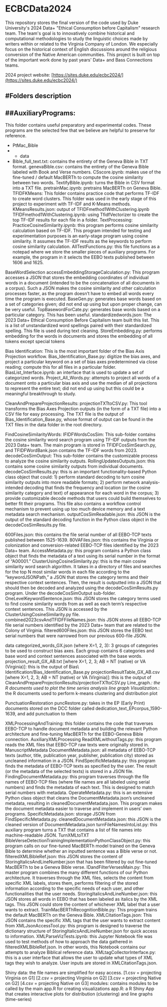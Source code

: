 # ECBCData2024

This repository stores the final version of the code used by Duke University's 2024 Data+ "Ethical Consumption before Capitalism" research team. The team's goal is to innovatively combine historical and computational methodologies to study the linguistic choices made by writers within or related to the Virginia Company of London. We especially focus on the historical context of English discussions around the religious conversion of the Native American communities. This project is built on top of the important work done by past years' Data+ and Bass Connections teams.

2024 project website: [https://sites.duke.edu/ecbc2024/](https://sites.duke.edu/ecbc2024/)

#Folders description
---

##AuxiliaryPrograms:
---
This folder contains useful preparatory and experimental codes. These programs are the selected few that we believe are helpful to preserve for reference.
* PtMac_Bible
* * data
* Bible_full_text.txt: contains the entirety of the Geneva Bible in TXT format.
genevaBible.csv: contains the entirety of the Geneva Bible labeled with Book and Verse numbers.
CSscore.ipynb: makes use of the fine-tuned / default MacBERTh to compute the cosine similarity between two words.
TextifyBible.ipynb: turns the Bible in CSV format into a TXT file.
pretrainMac.ipynb: pretrains MacBERTh on Geneva Bible. 
TFIDFKMeans: This folder contains practice code that performs TF-IDF to create word clusters. This folder was used in the early stage of this project to experiment with TF-IDF and K-Means methods.
KMeansResults.json: output of TFIDFmethod1WithClustering.ipynb
TFIDFmethod1WithClustering.ipynb: using TfidfVectorizer to create the top TF-IDF results for each file in a folder.
TextProcessing:
PracticeCosineSimilarity.ipynb: this program performs cosine similarity calculation based on TF-IDF. This program intended for testing and experimentation purposes is an early-stage program using cosine similarity. It assumes the TF-IDF results as the keywords to perform cosine similarity calculation.
AllTestFunctions.py: this file functions as a notepad where we store the smaller pieces of auxiliary programs. For example, the program in it selects the EEBO texts published between 1606 and 1625.

BaseWordSelection
accessEmbeddingStorageCalculation.py: This program accesses a JSON that stores the embedding coordinates of individual words in a document (intended to be the concatenation of all documents in a corpus). Such a JSON makes the cosine similarity and other calculation processes faster, as the program doesn’t have to embed all words every time the program is executed.
BaseGen.py: generates base words based on a set of categories given; did not end up using but upon proper change, can be very useful.
TopBasewordForCate.py: generates base words based on a particular category. This has been useful.
standardizedwords.json: The 2023 Data+ Ethical Consumption Before Capitalism team built this list. This is a list of unstandardized word spellings paired with their standardized spelling. This file is used during text cleaning. 
StoreEmbedding.py: performs embedding for the words in documents and stores the embedding of all tokens except special tokens

Bias Identification: This is the most important folder of the Bias Axis Projection workflow.
Bias_Identification_Base.py: digitize the bias axes, and project a particular keyword on a set of bias axes predetermined via close reading; compute this for all files in a particular folder.
BiasList_Interface.ipynb: an interface that is used to update a set of categorized words.
Project_All_Words.py: attempts to project all words of a document onto a particular bias axis and use the median of all projections to represent the entire text; did not end up using but this could be a meaningful breakthrough to study.

CleanAndPrepareProjectionResults:
projectionTXTtoCSV.py: This tool transforms the Bias Axes Projection outputs (in the form of a TXT file) into a CSV file for easy processing. The TXT file is the output of Bias_Identification_Base.py, whose format of output can be found in the TXT files in the data folder in the root directory.

FindCosineSimilarityWords:
IFIDFWordsCosSim: This sub-folder contains the cosine similarity word search program using TF-IDF outputs from the 2023 Data+ team. The main program is stored in TFIDFCosSimSearch.py, and TFIDFWordBank.json contains the TF-IDF words from 2023.
decodeCosSimOutput: This sub-folder contains the customizable process to analyze the cosine similarity outputs.
RollingUpdatesOutputs.json: this contains some cosine similarity outputs from individual documents.
decodeCosSimResults.py: this is an important functionality-based Python class object that could: 1) perform standard decoding to turn cosine similarity outputs into more readable formats; 2) perform network analysis-intended decoding that finds the frequency and location (or the cosine similarity category and text) of appearance for each word in the corpus; 3) provide customizable decode methods that users could build themselves to better fit their programs. This file also contains a workflow control mechanism to prevent using up too much device memory and a text metadata search mechanism.
outputCosSimReadable.json: this JSON is the output of the standard decoding function in the Python class object in the decodeCosSimResults.py file.

600Files.json: this contains the file serial number of all EEBO-TCP texts published between 1525-1639.
80VAFiles.json: this contains the Virginia or colonization and conversion-related EEBO-TCP files identified by the 2023 Data+ team.
AccessMetadata.py: this program contains a Python class object that finds the metadata of a text using its serial number in the format of “A00001.”
ClusterUsingCosineSimilarity.py: this is the main cosine similarity word search algorithm. It takes in a directory of files and searches for the top N most similar words in each file according to the “keywordJSONPath,” a JSON that stores the category terms and their respective context sentences. Then, the result is outputted into a JSON that should then be decoded and analyzed using the decodeCosSimResults.py program. Under the decodeCosSimOutput sub-folder.
OneLevelKeywordSentence.json: this JSON stores the category terms used to find cosine similarity words from as well as each term’s respective context sentences. This JSON is accessed by the ClusterUsingCosineSimilarity.py file.
combined2023csvAndTFIDFFileNames.json: this JSON stores all EEBO-TCP file serial numbers identified by the 2023 Data+ team that are related to the Colony of Virginia.
filtered600Files.json: this JSON stores the EEBO text serial numbers that were narrowed from our previous 600-file JSON.



data
categorized_words_GX.json (where X=1, 2, 3): 3 groups of categories to be used to construct bias axes. Each group contains 6 categories and base word and context sentences associated with the base words.
projection_result_GX_AB.txt [where X=1, 2, 3; AB = NT (native) or VA (Virginia)]: this is the output of Bias\ Identification/Bias_Identification_Base.py
projectionResultTable_GX_AB.csv [where X=1, 2, 3; AB = NT (native) or VA (Virginia)]: this is the output of CleanAndPrepareProjectionResults/projectionTXTtoCSV.py
Line_graph.*: the R documents used to plot the time series analysis line graph
Visualization.*: the R documents used to perform k-means clustering and distribution plot

PunctuationRestoration
puncRestore.py: takes in the EP (Early Print) documents stored on the DCC folder called dedication_text_EPcorpus_1590-1639, and add punctuation to them

XMLProcessingAndTraining: this folder contains the code that traverses EEBO-TCP to handle document metadata and building the relevant Python architecture and fine-tuning MacBERTh for the EEBO-Geneva Bible connection.
AuxiliaryXMLProcessing
ReadXMLwithoutTags.py: this program reads the XML files that EEBO-TCP raw texts were originally stored in.
ManuscriptMetadata
DocumentMetadata.json: all metadata of EEBO-TCP texts (author, title, publication year, publisher, publication city) stored as uncleaned information in a JSON.
FindSpecificMetadata.py: this program finds the metadata of EEBO-TCP texts as specified by the user. The result (or the metadata of the selected texts) is stored in a JSON file.
FindingDocumentMetadata.py: this program traverses through the file names of EEBO-TCP files (where file names are all labeled using serial numbers) and finds the metadata of each text. This is designed to match serial numbers with metadata.
OperateMetadata.py: this is an extensive Python class object that cleans the DocumentMetadata.json’s uncleaned metadata, resulting in cleanedDocumentMetadata.json. This program makes the document metadata easier to traverse and implement in users’ own programs.
SpecificMetadata.json: storage JSON from FindSpecificMetadata.py.
cleanedDocumentMetadata.json: this JSON is the cleaned version of DocumentMetadata.json
turnFileNamesIntoList.py: this auxiliary program turns a TXT that contains a list of file names into machine-readable JSON.
TurnXMLtoTXT
BibleVerseDetectionTrainingImplementationPythonClassObject.py: this program calls on our fine-tuned MacBERTh model trained on the Geneva Bible to determine whether an inputted sentence was a Bible verse or not.
filteredXMLBibleRef.json: this JSON stores the content of StoringItalicsAndLineNumber.json that has been filtered by out fine-tuned MacBERTh to be a Geneva Bible verse.
IDandFilterVersesMain.py: This master program combines the many different functions of our Python architecture. It traverses through the XML files, selects the content from specific XML labels, stores them, performs filtering of the stored information according to the specific needs of each user, and other functionalities that the user needs.
StoringItalicsAndLineNumber.json: this JSON stores all words in EEBO that has been labeled as italics by the XML tags. This JSON could store the content of whichever XML label that a user wants to extract.
TrainMacBERThRecognitionBible.py: This program trains the default MacBERTh on the Geneva Bible.
XMLCitationTags.json: This JSON contains the specific XML tags that the user wants to extract content from
XMLJsonAccessTool.py: this program is designed to traverse the dictionary structure of StoringItalicsAndLineNumber.json for quick access to information.
XMLParseVizTests.ipynb: this Jupyter Notebook file was used to test methods of how to approach the data gathered in filteredXMLBibleRef.json. In other words, this Notebook contains our attempts to analyze Biblical reference data.
XMLtagCollectorInterface.py: this is a user interface that allows the user to update what types of XML tags they wish to analyze. User inputs are stored in XMLCitationTags.json.

Shiny
data: the file names are simplified for easy access. [1.csv = projecting Virginia on G1] [2.csv = projecting Virginia on G2] [3.csv = projecting Native on G2] [4.csv = projecting Native on G3]
modules: contains modules to be called by the main app.R for creating visualizations
app.R: a R Shiny App that creates interactive plots for distribution (clustering) and line graphs (time-series)

